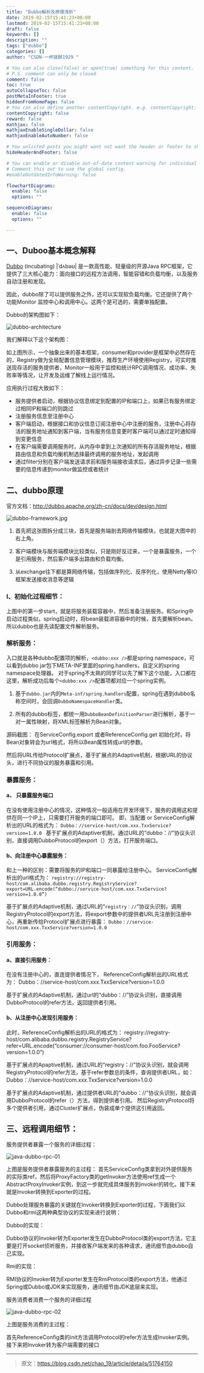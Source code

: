 ```yaml
---
title: "Dubbo解析及原理浅析"
date: 2019-02-15T15:41:23+08:00
lastmod: 2019-02-15T15:41:23+08:00
draft: false
keywords: []
description: ""
tags: ["dubbo"]
categories: []
author: "CSDN-一杯就醉1929 "

# You can also close(false) or open(true) something for this content.
# P.S. comment can only be closed
comment: false
toc: true
autoCollapseToc: false
postMetaInFooter: true
hiddenFromHomePage: false
# You can also define another contentCopyright. e.g. contentCopyright: "This is another copyright."
contentCopyright: false
reward: false
mathjax: false
mathjaxEnableSingleDollar: false
mathjaxEnableAutoNumber: false

# You unlisted posts you might want not want the header or footer to show
hideHeaderAndFooter: false

# You can enable or disable out-of-date content warning for individual post.
# Comment this out to use the global config.
#enableOutdatedInfoWarning: false

flowchartDiagrams:
  enable: false
  options: ""

sequenceDiagrams: 
  enable: false
  options: ""

---
```


<!--more-->

## 一、Duboo基本概念解释

[Dubbo](http://dubbo.apache.org) (incubating) |ˈdʌbəʊ| 是一款高性能、轻量级的开源Java RPC框架，它提供了三大核心能力：面向接口的远程方法调用，智能容错和负载均衡，以及服务自动注册和发现。

因此，dubbo除了可以提供服务之外，还可以实现软负载均衡。它还提供了两个功能Monitor 监控中心和调用中心。这两个是可选的，需要单独配置。

Dubbo的架构图如下：

![dubbo-architecture](/img/dubbo-architecture.png)

我们解释以下这个架构图：

如上图所示，一个抽象出来的基本框架，consumer和provider是框架中必然存在的，Registry做为全局配置信息管理模块，推荐生产环境使用Registry，可实时推送现存活的服务提供者，Monitor一般用于监控和统计RPC调用情况、成功率、失败率等情况，让开发及运维了解线上运行情况。

应用执行过程大致如下：

- 服务提供者启动，根据协议信息绑定到配置的IP和端口上，如果已有服务绑定过相同IP和端口的则跳过
- 注册服务信息至注册中心
- 客户端启动，根据接口和协议信息订阅注册中心中注册的服务，注册中心将存活的服务地址通知到客户端，当有服务信息变更时客户端可以通过定时通知得到变更信息
- 在客户端需要调用服务时，从内存中拿到上次通知的所有存活服务地址，根据路由信息和负载均衡机制选择最终调用的服务地址，发起调用
- 通过filter分别在客户端发送请求前和服务端接收请求后，通过异步记录一些需要的信息传递到monitor做监控或者统计


## 二、dubbo原理

官方文档：http://dubbo.apache.org/zh-cn/docs/dev/design.html

![dubbo-framework.jpg](/img/dubbo-framework.jpg)

1. 首先把这张图拆分成三块，首先是服务端剖去网络传输模块，也就是大图中的右上角。

2. 客户端模块与服务端模块比较类似，只是刚好反过来，一个是暴露服务，一个是引用服务，然后客户端多出路由和负载均衡。

3. 从exchange往下都是算网络传输，包括做序列化、反序列化，使用Netty等IO框架发送接收消息等逻辑

### I、初始化过程细节： 
上图中的第一步start，就是将服务装载容器中，然后准备注册服务。和Spring中启动过程类似，spring启动时，将bean装载进容器中的时候，首先要解析bean。所以dubbo也是先读配置文件解析服务。 



### 解析服务： 

入口就是各种dubbo配置项的解析，`<dubbo:xxx />`都是spring namespace，可以看到dubbo jar包下META-INF里面的spring.handlers，自定义的spring namespace处理器。
对于spring不太熟的同学可以先了解下这个功能，入口都在这里，解析成功后每个`<dubbo:xxx />`配置项都对应一个spring实例。

1. 基于`dubbo.jar`内的`Meta-inf/spring.handlers`配置，spring在遇到dubbo名称空间时，会回调`DubboNamespaceHandler`类。 
 
2. 所有的dubbo标签，都统一用`DubboBeanDefinitionParser`进行解析，基于一对一属性映射，将XML标签解析为Bean对象。 

源码截图： 
在ServiceConfig.export 或者ReferenceConfig.get 初始化时，将Bean对象转会为url格式，将所以Bean属性转成url的参数。 

然后将URL传给Protocol扩展点，基于扩展点的Adaptive机制，根据URL的协议头，进行不同协议的服务暴露和引用。 

### 暴露服务：



#### a、 只暴露服务端口

在没有使用注册中心的情况，这种情况一般适用在开发环境下，服务的调用这和提供在同一个IP上，只需要打开服务的端口即可。 
即，当配置 or 
ServiceConfig解析出的URL的格式为： 
`Dubbo：//service-host/com.xxx.TxxService?version=1.0.0 `
基于扩展点的Adaptiver机制，通过URL的“dubbo：//”协议头识别，直接调用DubboProtocol的export（）方法，打开服务端口。

#### b、向注册中心暴露服务：

和上一种的区别：需要将服务的IP和端口一同暴露给注册中心。 
ServiceConfig解析出的url格式为： 
`registry://registry-host/com.alibaba.dubbo.registry.RegistryService?export=URL.encode(“dubbo://service-host/com.xxx.TxxService?version=1.0.0”)`

基于扩展点的Adaptive机制，通过URL的“`registry：//`”协议头识别，调用RegistryProtocol的export方法，将export参数中的提供者URL先注册到注册中心，再重新传给Protocol扩展点进行暴露： 
`Dubbo：//service-host/com.xxx.TxxService?version=1.0.0`

### 引用服务：

#### a、直接引用服务：

在没有注册中心的，直连提供者情况下， 
ReferenceConfig解析出的URL格式为： 
Dubbo：//service-host/com.xxx.TxxService?version=1.0.0

基于扩展点的Adaptive机制，通过url的“dubbo：//”协议头识别，直接调用DubboProtocol的refer方法，返回提供者引用。

#### b、从注册中心发现引用服务：

此时，ReferenceConfig解析出的URL的格式为： 
registry://registry-host/com.alibaba.dubbo.registry.RegistryService?refer=URL.encode(“consumer://consumer-host/com.foo.FooService?version=1.0.0”)

基于扩展点的Apaptive机制，通过URL的“registry：//”协议头识别，就会调用RegistryProtocol的refer方法，基于refer参数总的条件，查询提供者URL，如： 
Dubbo：//service-host/com.xxx.TxxService?version=1.0.0

基于扩展点的Adaptive机制，通过提供者URL的“dubbo：//”协议头识别，就会调用DubboProtocol的refer（）方法，得到提供者引用。 
然后RegistryProtocol将多个提供者引用，通过Cluster扩展点，伪装成单个提供这引用返回。

## 三、远程调用细节：

服务提供者暴露一个服务的详细过程：

![java-dubbo-rpc-01](/img/java-dubbo-rpc-01.png)


上图是服务提供者暴露服务的主过程： 
首先ServiceConfig类拿到对外提供服务的实际类ref，然后将ProxyFactory类的getInvoker方法使用ref生成一个AbstractProxyInvoker实例，到这一步就完成具体服务到invoker的转化。接下来就是Invoker转换到Exporter的过程。 

Dubbo处理服务暴露的关键就在Invoker转换到Exporter的过程，下面我们以Dubbo和rmi这两种典型协议的实现来进行说明： 

Dubbo的实现： 

Dubbo协议的Invoker转为Exporter发生在DubboProtocol类的export方法，它主要是打开socket侦听服务，并接收客户端发来的各种请求，通讯细节由dubbo自己实现。 

Rmi的实现： 

RMI协议的Invoker转为Exporter发生在RmiProtocol类的export方法，他通过Spring或Dubbo或JDK来实现服务，通讯细节由JDK底层来实现。

服务消费者消费一个服务的详细过程

![java-dubbo-rpc-02](/img/java-dubbo-rpc-02.png)

上图是服务消费的主过程： 

首先ReferenceConfig类的init方法调用Protocol的refer方法生成Invoker实例。接下来把Invoker转为客户端需要的接口

--------------------- 

> 原文：https://blog.csdn.net/chao_19/article/details/51764150 
